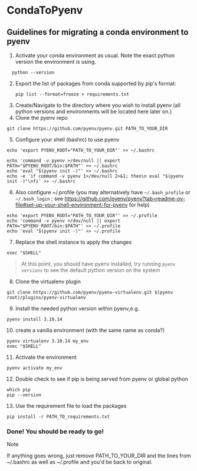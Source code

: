 # CondaToPyenv
## Guidelines for migrating a conda environment to pyenv

1. Activate your conda environment as usual. Note the exact python version the environment is using.
 
```
  python --version
  ```

2. Export the list of packages from conda supported by pip's format:
   ```
   pip list --format=freeze > requirements.txt
   ```  
3. Create/Navigate to the directory where you wish to install pyenv (all python versions and environments will be located here later on.)
4. Clone the pyenv repo 
```
git clone https://github.com/pyenv/pyenv.git PATH_TO_YOUR_DIR
```
5. Configure your shell (bashrc) to use pyenv
```
echo 'export PYENV_ROOT="PATH_TO_YOUR_DIR"' >> ~/.bashrc
```
```
echo 'command -v pyenv >/dev/null || export PATH="$PYENV_ROOT/bin:$PATH"' >> ~/.bashrc
echo 'eval "$(pyenv init -)"' >> ~/.bashrc
echo -e 'if command -v pyenv 1>/dev/null 2>&1; then\n eval "$(pyenv init -)"\nfi' >> ~/.bashrc
```
6. Also configure ~/.profile (you may alternatively have `~/.bash_profile` or `~/.bash_login` ; see https://github.com/pyenv/pyenv?tab=readme-ov-file#set-up-your-shell-environment-for-pyenv for help) 

```
echo 'export PYENV_ROOT="PATH_TO_YOUR_DIR"' >> ~/.profile
echo 'command -v pyenv >/dev/null || export PATH="$PYENV_ROOT/bin:$PATH"' >> ~/.profile
echo 'eval "$(pyenv init -)"' >> ~/.profile

```
7. Replace the shell instance to apply the changes 
```
exec "$SHELL"
```
> At this point, you should have pyenv installed, try running `pyenv versions` to see the default python version on the system

8. Clone the virtualenv plugin 
```
git clone https://github.com/pyenv/pyenv-virtualenv.git $(pyenv root)/plugins/pyenv-virtualenv
```

9. Install the needed python version within pyenv,e.g.
```
pyenv install 3.10.14
```

10. create a vanilla environment (with the same name as conda?)

```
pyenv virtualenv 3.10.14 my_env
exec "$SHELL"
```
11. Activate the environment 

```
pyenv activate my_env

```
12. Double check to see if pip is being served from pyenv or global python  
```
which pip 
pip --version
```

13. Use the requirement file to load the packages 
```
pip install -r PATH_TO_requirements.txt
```

### Done! You should be ready to go! 

> [!Note]
> If anything goes wrong, just remove PATH_TO_YOUR_DIR and the lines from ~/.bashrc as well as ~/.profile and you'd be back to original.
